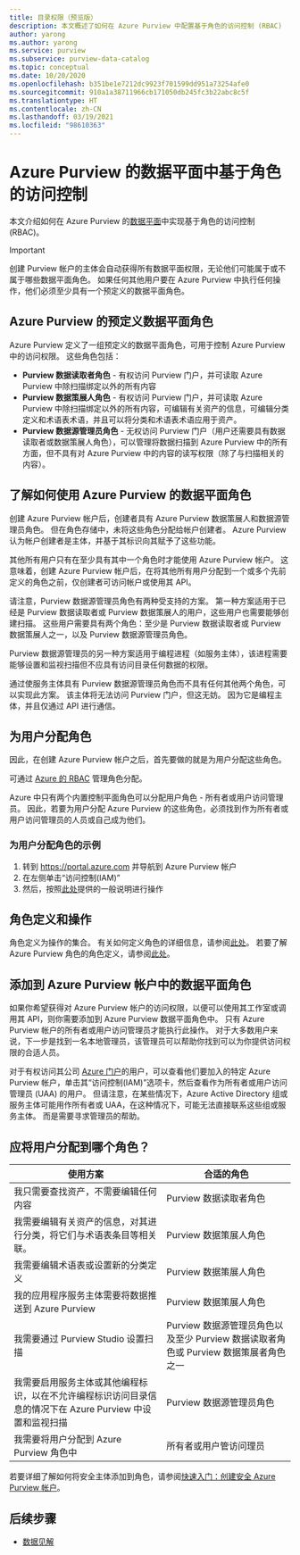 ```yaml
---
title: 目录权限（预览版）
description: 本文概述了如何在 Azure Purview 中配置基于角色的访问控制 (RBAC)
author: yarong
ms.author: yarong
ms.service: purview
ms.subservice: purview-data-catalog
ms.topic: conceptual
ms.date: 10/20/2020
ms.openlocfilehash: b351be1e7212dc9923f701599dd951a73254afe0
ms.sourcegitcommit: 910a1a38711966cb171050db245fc3b22abc8c5f
ms.translationtype: HT
ms.contentlocale: zh-CN
ms.lasthandoff: 03/19/2021
ms.locfileid: "98610363"
---
```

# <a name="role-based-access-control-in-azure-purviews-data-plane"></a>Azure Purview 的数据平面中基于角色的访问控制

本文介绍如何在 Azure Purview 的[数据平面](../azure-resource-manager/management/control-plane-and-data-plane.md#data-plane)中实现基于角色的访问控制 (RBAC)。

> [!IMPORTANT]
> 创建 Purview 帐户的主体会自动获得所有数据平面权限，无论他们可能属于或不属于哪些数据平面角色。 如果任何其他用户要在 Azure Purview 中执行任何操作，他们必须至少具有一个预定义的数据平面角色。

## <a name="azure-purviews-pre-defined-data-plane-roles"></a>Azure Purview 的预定义数据平面角色

Azure Purview 定义了一组预定义的数据平面角色，可用于控制 Azure Purview 中的访问权限。 这些角色包括：

* **Purview 数据读取者角色** - 有权访问 Purview 门户，并可读取 Azure Purview 中除扫描绑定以外的所有内容
* **Purview 数据策展人角色** - 有权访问 Purview 门户，并可读取 Azure Purview 中除扫描绑定以外的所有内容，可编辑有关资产的信息，可编辑分类定义和术语表术语，并且可以将分类和术语表术语应用于资产。
* **Purview 数据源管理员角色** - 无权访问 Purview 门户（用户还需要具有数据读取者或数据策展人角色），可以管理将数据扫描到 Azure Purview 中的所有方面，但不具有对 Azure Purview 中的内容的读写权限（除了与扫描相关的内容）。

## <a name="understanding-how-to-use-azure-purviews-data-plane-roles"></a>了解如何使用 Azure Purview 的数据平面角色

创建 Azure Purview 帐户后，创建者具有 Azure Purview 数据策展人和数据源管理员角色。 但在角色存储中，未将这些角色分配给帐户创建者。 Azure Purview 认为帐户创建者是主体，并基于其标识向其赋予了这些功能。

其他所有用户只有在至少具有其中一个角色时才能使用 Azure Purview 帐户。 这意味着，创建 Azure Purview 帐户后，在将其他所有用户分配到一个或多个先前定义的角色之前，仅创建者可访问帐户或使用其 API。

请注意，Purview 数据源管理员角色有两种受支持的方案。 第一种方案适用于已经是 Purview 数据读取者或 Purview 数据策展人的用户，这些用户也需要能够创建扫描。 这些用户需要具有两个角色：至少是 Purview 数据读取者或 Purview 数据策展人之一，以及 Purview 数据源管理员角色。

Purview 数据源管理员的另一种方案适用于编程进程（如服务主体），该进程需要能够设置和监视扫描但不应具有访问目录任何数据的权限。

通过使服务主体具有 Purview 数据源管理员角色而不具有任何其他两个角色，可以实现此方案。 该主体将无法访问 Purview 门户，但这无妨。 因为它是编程主体，并且仅通过 API 进行通信。

## <a name="putting-users-into-roles"></a>为用户分配角色

因此，在创建 Azure Purview 帐户之后，首先要做的就是为用户分配这些角色。

可通过 [Azure 的 RBAC](../role-based-access-control/overview.md) 管理角色分配。

Azure 中只有两个内置控制平面角色可以分配用户角色 - 所有者或用户访问管理员。 因此，若要为用户分配 Azure Purview 的这些角色，必须找到作为所有者或用户访问管理员的人员或自己成为他们。

### <a name="an-example-of-assigning-someone-to-a-role"></a>为用户分配角色的示例

1. 转到 https://portal.azure.com 并导航到 Azure Purview 帐户
1. 在左侧单击“访问控制(IAM)”
1. 然后，按照[此处](../role-based-access-control/quickstart-assign-role-user-portal.md#create-a-resource-group)提供的一般说明进行操作

## <a name="role-definitions-and-actions"></a>角色定义和操作

角色定义为操作的集合。 有关如何定义角色的详细信息，请参阅[此处](../role-based-access-control/role-definitions.md)。 若要了解 Azure Purview 角色的角色定义，请参阅[此处](../role-based-access-control/built-in-roles.md)。

## <a name="getting-added-to-a-data-plane-role-in-an-azure-purview-account"></a>添加到 Azure Purview 帐户中的数据平面角色

如果你希望获得对 Azure Purview 帐户的访问权限，以便可以使用其工作室或调用其 API，则你需要添加到 Azure Purview 数据平面角色中。 只有 Azure Purview 帐户的所有者或用户访问管理员才能执行此操作。 对于大多数用户来说，下一步是找到一名本地管理员，该管理员可以帮助你找到可以为你提供访问权限的合适人员。

对于有权访问其公司 [Azure 门户](https://portal.azure.com)的用户，可以查看他们要加入的特定 Azure Purview 帐户，单击其“访问控制(IAM)”选项卡，然后查看作为所有者或用户访问管理员 (UAA) 的用户。 但请注意，在某些情况下，Azure Active Directory 组或服务主体可能用作所有者或 UAA，在这种情况下，可能无法直接联系这些组或服务主体。 而是需要寻求管理员的帮助。

## <a name="who-should-be-assigned-to-what-role"></a>应将用户分配到哪个角色？

|使用方案|合适的角色|
|-------------|-----------------|
|我只需要查找资产，不需要编辑任何内容|Purview 数据读取者角色|
|我需要编辑有关资产的信息，对其进行分类，将它们与术语表条目等相关联。|Purview 数据策展人角色|
|我需要编辑术语表或设置新的分类定义|Purview 数据策展人角色|
|我的应用程序服务主体需要将数据推送到 Azure Purview|Purview 数据策展人角色|
|我需要通过 Purview Studio 设置扫描|Purview 数据源管理员角色以及至少 Purview 数据读取者角色或 Purview 数据策展者角色之一|
|我需要启用服务主体或其他编程标识，以在不允许编程标识访问目录信息的情况下在 Azure Purview 中设置和监视扫描 |Purview 数据源管理员角色|
|我需要将用户分配到 Azure Purview 角色中 | 所有者或用户管访问理员 |

若要详细了解如何将安全主体添加到角色，请参阅[快速入门：创建安全 Azure Purview 帐户](create-catalog-portal.md)。

## <a name="next-steps"></a>后续步骤

* [数据见解](concept-insights.md)
